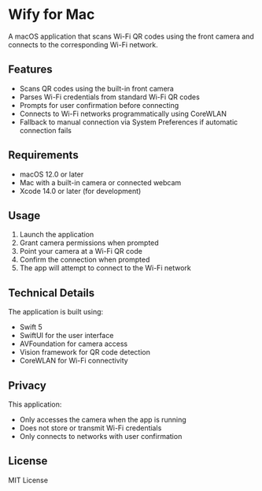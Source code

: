 # Wify for Mac

A macOS application that scans Wi-Fi QR codes using the front camera and connects to the corresponding Wi-Fi network.

## Features

- Scans QR codes using the built-in front camera
- Parses Wi-Fi credentials from standard Wi-Fi QR codes
- Prompts for user confirmation before connecting
- Connects to Wi-Fi networks programmatically using CoreWLAN
- Fallback to manual connection via System Preferences if automatic connection fails

## Requirements

- macOS 12.0 or later
- Mac with a built-in camera or connected webcam
- Xcode 14.0 or later (for development)

## Usage

1. Launch the application
2. Grant camera permissions when prompted
3. Point your camera at a Wi-Fi QR code
4. Confirm the connection when prompted
5. The app will attempt to connect to the Wi-Fi network

## Technical Details

The application is built using:

- Swift 5
- SwiftUI for the user interface
- AVFoundation for camera access
- Vision framework for QR code detection
- CoreWLAN for Wi-Fi connectivity

## Privacy

This application:

- Only accesses the camera when the app is running
- Does not store or transmit Wi-Fi credentials
- Only connects to networks with user confirmation

## License

MIT License

